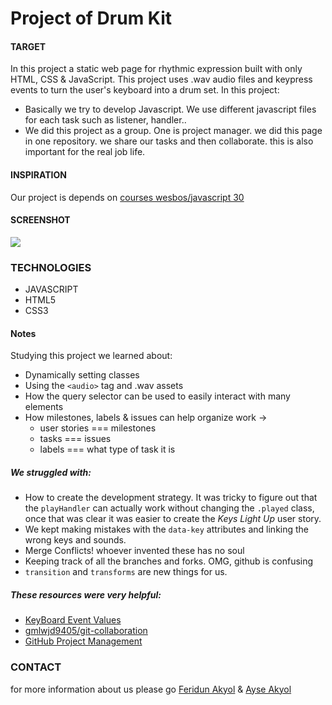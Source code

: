 # Project of Drum Kit
#### TARGET
In this project a static web page for rhythmic expression built with only HTML, CSS & JavaScript. This project uses .wav audio files and keypress events to turn the user's keyboard into a drum set.
In this project:
* Basically we try to develop Javascript. We use different javascript files for each task such as listener, handler..
* We did this project as a group. One is project manager. we did this page in one repository. we share our tasks and then collaborate. this is also important for the real job life.   
#### INSPIRATION
Our project is depends on [courses wesbos/javascript 30](https://courses.wesbos.com/account/access/5e6d32baabb2b01ab6abee86/view/194130650) 
#### SCREENSHOT
![](https://raw.githubusercontent.com/feridunAKYOL/drum-kit/master/screenshots/Screenshot%20Drum%20Kit.png)

### TECHNOLOGIES
- JAVASCRIPT
- HTML5
- CSS3

#### Notes

Studying this project we learned about:

* Dynamically setting classes
* Using the `<audio>` tag and .wav assets
* How the query selector can be used to easily interact with many elements
* How milestones, labels & issues can help organize work ->
  * user stories === milestones
  * tasks === issues
  * labels === what type of task it is

##### We struggled with:

* How to create the development strategy.  It was tricky to figure out that the `playHandler` can actually work without changing the `.played` class, once that was clear it was easier to create the _Keys Light Up_ user story.
* We kept making mistakes with the `data-key` attributes and linking the wrong keys and sounds.
* Merge Conflicts!  whoever invented these has no soul
* Keeping track of all the branches and forks.  OMG, github is confusing
* `transition` and `transforms` are new things for us. 

##### These resources were very helpful:

* [KeyBoard Event Values](https://css-tricks.com/snippets/javascript/javascript-keycodes/)
* [gmlwjd9405/git-collaboration](https://github.com/gmlwjd9405/git-collaboration)
* [GitHub Project Management](https://github.com/features/project-management)


### CONTACT
for more information about us please go [Feridun Akyol](https://feridunakyol.github.io)
 & [Ayse Akyol](https://ayseakyol.github.io/)


